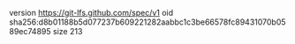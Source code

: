 version https://git-lfs.github.com/spec/v1
oid sha256:d8b01188b5d077237b609221282aabbc1c3be66578fc89431070b0589ec74895
size 213

